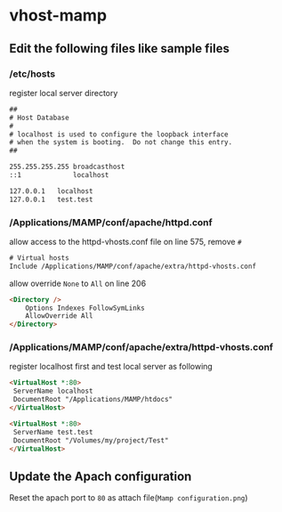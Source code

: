 # vhost-mamp


## Edit the following files like sample files

### /etc/hosts
register local server directory
```html
##
# Host Database
#
# localhost is used to configure the loopback interface
# when the system is booting.  Do not change this entry.
##

255.255.255.255	broadcasthost
::1             localhost

127.0.0.1	localhost
127.0.0.1   test.test
```

### /Applications/MAMP/conf/apache/httpd.conf

allow access to the httpd-vhosts.conf file
on line 575, remove `#`
```html
# Virtual hosts
Include /Applications/MAMP/conf/apache/extra/httpd-vhosts.conf
```

allow override `None` to `All` on line 206
```html
<Directory />
    Options Indexes FollowSymLinks
    AllowOverride All
</Directory>
```

### /Applications/MAMP/conf/apache/extra/httpd-vhosts.conf
register localhost first and test local server as following
```html
<VirtualHost *:80>
 ServerName localhost
 DocumentRoot "/Applications/MAMP/htdocs"
</VirtualHost>

<VirtualHost *:80>
 ServerName test.test
 DocumentRoot "/Volumes/my/project/Test"
</VirtualHost>
```


## Update the Apach configuration

Reset the apach port to `80` as attach file(`Mamp configuration.png`)
